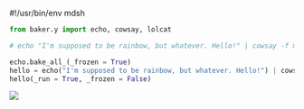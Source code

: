 #!/usr/bin/env mdsh

```python
from baker.y import echo, cowsay, lolcat

# echo "I'm supposed to be rainbow, but whatever. Hello!" | cowsay -f meow | lolcat

echo.bake_all_(_frozen = True)
hello = echo("I'm supposed to be rainbow, but whatever. Hello!") | cowsay( f = "meow") | lolcat()
hello(_run = True, _frozen = False)
```
![](https://github.com/shadowrylander/shadowrylander/blob/master/carbon.png)

<!--
**shadowrylander/shadowrylander** is a ✨ _special_ ✨ repository because its `README.md` (this file) appears on your GitHub profile.

Here are some ideas to get you started:

- 🔭 I’m currently working on ...
- 🌱 I’m currently learning ...
- 👯 I’m looking to collaborate on ...
- 🤔 I’m looking for help with ...
- 💬 Ask me about ...
- 📫 How to reach me: ...
- 😄 Pronouns: ...
- ⚡ Fun fact: ...
-->

<!-- saku start -->



<!-- saku end -->
